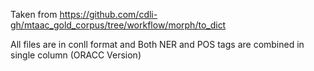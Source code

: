 Taken from https://github.com/cdli-gh/mtaac_gold_corpus/tree/workflow/morph/to_dict

All files are in conll format and Both NER and POS tags are combined in single column (ORACC Version)
